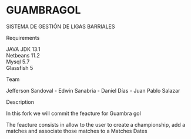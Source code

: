 # GUAMBRAGOL
SISTEMA DE GESTIÓN DE LIGAS BARRIALES

Requirements

JAVA JDK 13.1 </br>
Netbeans 11.2 </br>
Mysql 5.7 </br>
Glassfish 5 </br>



Team

Jefferson Sandoval - Edwin Sanabria - Daniel Días -  Juan Pablo Salazar

Description

<p>In this fork we will commit the feacture for Guambra gol</p>
<p>The feacture consists in allow to the user to create a
championship, add a matches and associate those matches to a Matches Dates</p>


